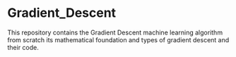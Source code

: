 # Gradient_Descent
This repository contains the Gradient Descent machine learning algorithm from scratch its mathematical foundation and types of gradient descent and their code.
